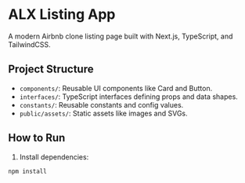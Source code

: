 # ALX Listing App

A modern Airbnb clone listing page built with Next.js, TypeScript, and TailwindCSS.

## Project Structure

- `components/`: Reusable UI components like Card and Button.
- `interfaces/`: TypeScript interfaces defining props and data shapes.
- `constants/`: Reusable constants and config values.
- `public/assets/`: Static assets like images and SVGs.

## How to Run

1. Install dependencies:

```bash
npm install
```
